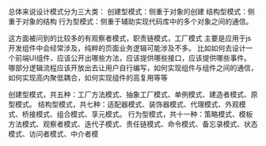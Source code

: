 总体来说设计模式分为三大类：
创建型模式：侧重于对象的创建
结构型模式：侧重于对象的结构
行为型模式：侧重于辅助实现代码库中的多个对象之间的通信。

这方面被问到的比较多的有观察者模式，职责链模式，工厂模式
主要是应用于js开发组件中会经常涉及，纯粹的页面业务逻辑可能涉及不多。
比如如何去设计一个前端UI组件，应该公开出哪些方法，应该提供哪些接口，应该提供哪些事件。哪部分逻辑流程应该开放出去让用户自行编写，如何实现组件与组件之间的通信，如何实现高内聚低耦合，如何实现组件的高复用等等

创建型模式，共五种：工厂方法模式、抽象工厂模式、单例模式、建造者模式、原型模式。
结构型模式，共七种：适配器模式、装饰器模式、代理模式、外观模式、桥接模式、组合模式、享元模式。
行为型模式，共十一种：策略模式、模板方法模式、观察者模式、迭代子模式、责任链模式、命令模式、备忘录模式、状态模式、访问者模式、中介者模
